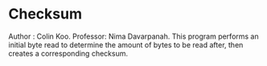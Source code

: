 # Checksum
Author : Colin Koo. 
Professor: Nima Davarpanah. 
This program performs an initial byte read to determine the amount of bytes to be read after, 
then creates a corresponding checksum.
